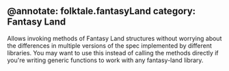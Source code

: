 @annotate: folktale.fantasyLand
category: Fantasy Land
---
Allows invoking methods of Fantasy Land structures without worrying about the differences in multiple versions of the spec implemented by different libraries. You may want to use this instead of calling the methods directly if you're writing generic functions to work with any fantasy-land library.
